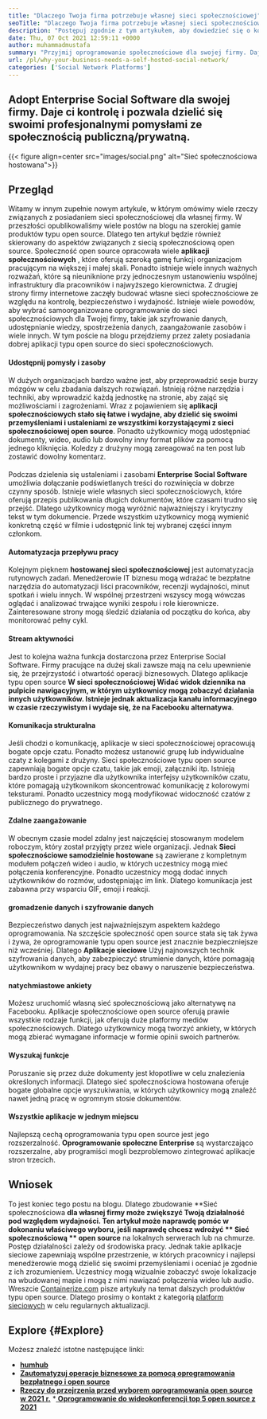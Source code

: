 ```yaml
---
title: "Dlaczego Twoja firma potrzebuje własnej sieci społecznościowej" 
seoTitle: "Dlaczego Twoja firma potrzebuje własnej sieci społecznościowej" 
description: "Postępuj zgodnie z tym artykułem, aby dowiedzieć się o korzyściach płynących z własnej sieci społecznościowej dla biznesu. Pozwala budować przestrzenie publiczne/prywatne dla zespołów i osób fizycznych." 
date: Thu, 07 Oct 2021 12:59:11 +0000
author: muhammadmustafa
summary: "Przyjmij oprogramowanie społecznościowe dla swojej firmy. Daje ci kontrolę i pozwala dzielić się swoimi profesjonalnymi pomysłami ze społecznością publiczną/prywatną." 
url: /pl/why-your-business-needs-a-self-hosted-social-network/
categories: ['Social Network Platforms']
---
```


## Adopt Enterprise Social Software dla swojej firmy. Daje ci kontrolę i pozwala dzielić się swoimi profesjonalnymi pomysłami ze społecznością publiczną/prywatną.

{{< figure align=center src="images/social.png" alt="Sieć społecznościowa hostowana">}}


## Przegląd
Witamy w innym zupełnie nowym artykule, w którym omówimy wiele rzeczy związanych z posiadaniem sieci społecznościowej dla własnej firmy. W przeszłości opublikowaliśmy wiele postów na blogu na szerokiej gamie produktów typu open source. Dlatego ten artykuł będzie również skierowany do aspektów związanych z siecią społecznościową open source. Społeczność open source opracowała wiele  **aplikacji społecznościowych** , które oferują szeroką gamę funkcji organizacjom pracującym na większej i małej skali. Ponadto istnieje wiele innych ważnych rozważań, które są nieuniknione przy jednoczesnym ustanowieniu wspólnej infrastruktury dla pracowników i najwyższego kierownictwa.
Z drugiej strony firmy internetowe zaczęły budować własne sieci społecznościowe ze względu na kontrolę, bezpieczeństwo i wydajność. Istnieje wiele powodów, aby wybrać samoorganizowane oprogramowanie do sieci społecznościowych dla Twojej firmy, takie jak szyfrowanie danych, udostępnianie wiedzy, spostrzeżenia danych, zaangażowanie zasobów i wiele innych. W tym poście na blogu przejdziemy przez zalety posiadania dobrej aplikacji typu open source do sieci społecznościowych.

#### Udostępnij pomysły i zasoby
W dużych organizacjach bardzo ważne jest, aby przeprowadzić sesje burzy mózgów w celu zbadania dalszych rozwiązań. Istnieją różne narzędzia i techniki, aby wprowadzić każdą jednostkę na stronie, aby zająć się możliwościami i zagrożeniami. Wraz z pojawieniem się **aplikacji społecznościowych  **stało się łatwe i wydajne, aby dzielić się swoimi przemyśleniami i ustaleniami ze wszystkimi korzystającymi z sieci społecznościowej**   open source**. Ponadto użytkownicy mogą udostępniać dokumenty, wideo, audio lub dowolny inny format plików za pomocą jednego kliknięcia. Koledzy z drużyny mogą zareagować na ten post lub zostawić dowolny komentarz.

####
Podczas dzielenia się ustaleniami i zasobami  **Enterprise Social Software**  umożliwia dołączanie podświetlanych treści do rozwinięcia w dobrze czynny sposób. Istnieje wiele własnych sieci społecznościowych, które oferują przepis publikowania długich dokumentów, które czasami trudno się przejść. Dlatego użytkownicy mogą wyróżnić najważniejszy i krytyczny tekst w tym dokumencie. Przede wszystkim użytkownicy mogą wymienić konkretną część w filmie i udostępnić link tej wybranej części innym członkom.

#### Automatyzacja przepływu pracy
Kolejnym pięknem  **hostowanej sieci społecznościowej**  jest automatyzacja rutynowych zadań. Menedżerowie IT biznesu mogą wdrażać te bezpłatne narzędzia do automatyzacji liści pracowników, recenzji wydajności, minut spotkań i wielu innych. W wspólnej przestrzeni wszyscy mogą wówczas oglądać i analizować trwające wyniki zespołu i role kierownicze. Zainteresowane strony mogą śledzić działania od początku do końca, aby monitorować pełny cykl.

#### Stream aktywności
Jest to kolejna ważna funkcja dostarczona przez Enterprise Social Software. Firmy pracujące na dużej skali zawsze mają na celu upewnienie się, że przejrzystość i otwartość operacji biznesowych. Dlatego aplikacje typu open source **W sieci społecznościowej  **Widać widok dziennika na pulpicie nawigacyjnym, w którym użytkownicy mogą zobaczyć działania innych użytkowników. Istnieje jednak aktualizacja kanału informacyjnego w czasie rzeczywistym i wydaje się, że**   na Facebooku alternatywa**.

#### Komunikacja strukturalna
Jeśli chodzi o komunikację, aplikacje w sieci społecznościowej opracowują bogate opcje czatu. Ponadto możesz ustanowić grupę lub indywidualne czaty z kolegami z drużyny. Sieci społecznościowe typu open source zapewniają bogate opcje czatu, takie jak emoji, załączniki itp. Istnieją bardzo proste i przyjazne dla użytkownika interfejsy użytkowników czatu, które pomagają użytkownikom skoncentrować komunikację z kolorowymi teksturami. Ponadto uczestnicy mogą modyfikować widoczność czatów z publicznego do prywatnego.

#### Zdalne zaangażowanie
W obecnym czasie model zdalny jest najczęściej stosowanym modelem roboczym, który został przyjęty przez wiele organizacji. Jednak  **Sieci społecznościowe samodzielnie hostowane**  są zawierane z kompletnym modułem połączeń wideo i audio, w których uczestnicy mogą mieć połączenia konferencyjne. Ponadto uczestnicy mogą dodać innych użytkowników do rozmów, udostępniając im link. Dlatego komunikacja jest zabawna przy wsparciu GIF, emoji i reakcji.

#### gromadzenie danych i szyfrowanie danych
Bezpieczeństwo danych jest najważniejszym aspektem każdego oprogramowania. Na szczęście społeczność open source stała się tak żywa i żywa, że ​​oprogramowanie typu open source jest znacznie bezpieczniejsze niż wcześniej. Dlatego  **Aplikacje sieciowe**  Użyj najnowszych technik szyfrowania danych, aby zabezpieczyć strumienie danych, które pomagają użytkownikom w wydajnej pracy bez obawy o naruszenie bezpieczeństwa.

#### natychmiastowe ankiety
Możesz uruchomić własną sieć społecznościową jako alternatywę na Facebooku. Aplikacje społecznościowe open source oferują prawie wszystkie rodzaje funkcji, jak oferują duże platformy mediów społecznościowych. Dlatego użytkownicy mogą tworzyć ankiety, w których mogą zbierać wymagane informacje w formie opinii swoich partnerów.

#### Wyszukaj funkcje
Poruszanie się przez duże dokumenty jest kłopotliwe w celu znalezienia określonych informacji. Dlatego sieć społecznościowa hostowana oferuje bogate globalne opcje wyszukiwania, w których użytkownicy mogą znaleźć nawet jedną pracę w ogromnym stosie dokumentów.

#### Wszystkie aplikacje w jednym miejscu
Najlepszą cechą oprogramowania typu open source jest jego rozszerzalność.  **Oprogramowanie społeczne Enterprise**  są wystarczająco rozszerzalne, aby programiści mogli bezproblemowo zintegrować aplikacje stron trzecich.

## Wniosek
To jest koniec tego postu na blogu. Dlatego zbudowanie **Sieć społecznościowa  **dla własnej firmy może zwiększyć Twoją działalność pod względem wydajności. Ten artykuł może naprawdę pomóc w dokonaniu właściwego wyboru, jeśli naprawdę chcesz wdrożyć **  Sieć społecznościową ** open source**  na lokalnych serwerach lub na chmurze. Postęp działalności zależy od środowiska pracy. Jednak takie aplikacje sieciowe zapewniają wspólne przestrzenie, w których pracownicy i najlepsi menedżerowie mogą dzielić się swoimi przemyśleniami i oceniać je zgodnie z ich zrozumieniem. Uczestnicy mogą wizualnie zobaczyć swoje lokalizacje na wbudowanej mapie i mogą z nimi nawiązać połączenia wideo lub audio.
Wreszcie [Containerize.com][1] pisze artykuły na temat dalszych produktów typu open source. Dlatego prosimy o kontakt z kategorią [platform sieciowych][2] w celu regularnych aktualizacji.

## Explore   {#Explore}
Możesz znaleźć istotne następujące linki:
  * **[humhub][3]**
  * **[Zautomatyzuj operacje biznesowe za pomocą oprogramowania bezpłatnego i open source][4]**
  * **[Rzeczy do przejrzenia przed wyborem oprogramowania open source w 2021 r.][5]**
  *[ **Oprogramowanie do wideokonferencji top 5 open source z 2021** ][6]

  
[1]: https://www.containerize.com/
[2]: https://products.containerize.com/social-network-platforms/
[3]: https://products.containerize.com/social-network-platforms/humhub/
[4]: https://blog.containerize.com/blogging/automate-business-operations-using-open-source-software/
[5]: https://blog.containerize.com/cmdb-software/things-to-review-before-opting-open-source-software-in-2021/
[6]: https://blog.containerize.com/video-conferencing-software/top-5-open-source-video-conferencing-software-of-2021/
